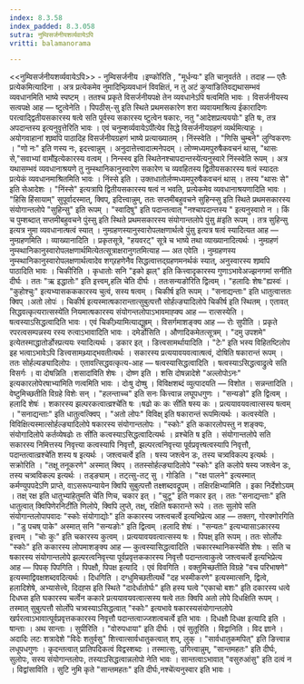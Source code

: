 ```yaml
---
index: 8.3.58
index_padded: 8.3.058
sutra: नुम्विसर्जनीयशर्व्यवायेऽपि
vritti: balamanorama

---
```

<<नुम्विसर्जनीयशर्व्यवायेऽपि>> - नुम्विसर्जनीय ।इण्को॑रिति , "मूर्धन्यः" इति चानुवर्तते । तदाह — एतैः प्रत्येकमित्यादिना । अत्र प्रत्येकमेव नुमादिभिव्र्यवधानं विवक्षितं, न तु अटं कुप्वा॑ङितिवद्यथासम्भवं व्यवधानमिति भाष्ये स्पष्टम् । ततश्च प्रकृते विसर्जनीयपक्षे तेन व्यवधानेऽपि षत्वमिति भावः । विसर्जनीयस्य सत्वपक्षे आह — ष्टुत्वेनेति । पिपठीस्-सु इति स्थिते प्रथमसकारेण शरा व्यवायमाश्रित्य ईकारादिणः परत्वाद्द्वितीयसकारस्य षत्वे सति पूर्वस्य सकारस्य ष्टुत्वेन षकारः, नतु "आदेशप्रत्यययोः" इति षः, तत्र अपदान्तस्य इत्यनुवृत्तेरिति भावः । एवं चनुम्शर्व्यवायेऽपी॑त्येव सिद्धे विसर्जनीयग्रहणं व्यर्थमित्याहुः । अयोगवाहानां शष्र्वपि पाठादिह विसर्जनीयग्रहणं भाष्ये प्रत्याख्यातम् । निंस्स्वेति । "णिसि चुम्बने" लुग्विकरणः । "णो नः" इति णस्य नः, इदत्त्वान्नुम् । अनुदात्तेत्त्वादात्मनेपदम् । लोण्मध्यमपुरुषैकवचनं थास्, "थासः से,"सवाभ्यां वामौ॑इत्येकारस्य वत्वम् । निन्स्स्व इति स्थितेनश्चापदान्तस्ये॑त्यनुस्वारे निंस्स्वेति रूपम् । अत्र यथासम्भवं व्यवधानाश्रयणे तु नुम्स्थानिकानुस्वारेण सकारेण च व्यवहितस्य द्वितीयसकारस्य षत्वं स्यादतः प्रत्येकं व्यवधानमाश्रितमिति भावः । निंस्से इति । उक्तधातोर्लण्मध्यमपुरुषैकवचनं थास् । तस्य "थासः से" इति सेआदेशः । "निंस्से" इत्यत्रापि द्वितीयसकारस्य षत्वं न भवति, प्रत्येकमेव व्यवधानाश्रयणादिति भावः । "हिसि हिंसायाम्" सुपूर्वादस्मात्, क्विप्, इदित्त्वान्नुम्, ततः सप्तमीबहुवचने सुहिन्स्सु इति स्थिते प्रथमसकारस्य संयोगान्तलोपे "सुहिन्सु" इति रूपम् । "स्वादिषु" इति पदान्तत्वात् "नश्चापदान्तस्य " इत्यनुस्वारो न । किं च पुम्शब्दात् सप्तमीबहुवचने पुंस्सु इति स्थिते प्रथमसकारस्य संयोगान्तलोपे पुंसु #इति रूपम् । तत्र सुहिन्सु इत्यत्र नुमा व्यवधानात्षत्वं स्यात् । नुम्ग्रहणस्यानुस्वारोपलक्षणार्थत्वे पुंसु इत्यत्र षत्वं स्यादित्यत आह — नुम्ग्रहणमिति । व्याख्यानादिति । प्रकृतसूत्रे, "हयवरट्" सूत्रे च भाष्ये तथा व्याख्यानादित्यर्थः । नुम्ग्रहणं नुम्स्थानिकानुस्वारोपलक्षणार्थमित्येतत्सूत्राक्षरानुगतमित्याह — अत एवेति । नुम्ग्रहणस्य नुम्स्थानिकानुस्वारोपलक्षणार्थत्वादेव शग्र्रहणेनैव सिद्धत्वात्तद्ग्रहणमनर्थकं स्यात्, अनुस्वारस्य शष्र्वपि पाठादिति भावः । चिकीरिति । कृधातोः सनि "इको झल्" इति कित्त्वादृकारस्य गुणाऽभावेअज्झनगमां सनी॑ति दीर्घः । ततः "ऋ इद्धातोः" इति इत्त्वम्,हलि चे॑ति दीर्घः । ततःसन्यङो॑रिति द्वित्वम् । "हलादिः शेषः"ह्यस्वः॑ । "कुहोश्चुः" इत्यभ्यासकककारस्य चुत्वं, सस्य षत्वम् । चिकीर्ष इति रूपम् । "सनाद्यन्ताः" इति धातुत्वात्ततः क्विप् ।अतो लोपः॑ । चिकीर्ष इत्यस्मात्षकारान्तात्सुबुत्पत्तौ सोर्हल्ङ्यादिलोपे चिकीर्ष इति स्थितम् । एतावत् सिद्धवत्कृत्यरात्सस्ये॑ति नियमात्षकारस्य संयोगन्तलोपाऽभावमाह्क्य आह — रात्सस्येति । षत्वस्याऽसिद्धत्वादिति भावः । एवं चिकीभ्र्यामित्याद्यूह्रम् । विसर्गमाशङ्क्य आह — रोः सुपीति । प्रकृते रपरत्वसम्पन्नस्य रस्य रुत्वाऽभावादिति भावः । दमेर्डोसिति । औणादिकमेतत्सूत्रम् । "दमु उपशमे" इत्येतस्माद्धातोर्डोस्प्रत्ययः स्यादित्यर्थः । डकार इत् । डित्त्वसामर्थायादिति । "टेः" इति भस्य विहितष्टिलोप इह भत्वाऽभावेऽपि डित्त्वसामथ्र्याद्भवतीत्यर्थः । सकारस्य प्रत्ययावयवत्वात्षत्वं, दोषिति षकारान्तं रूपम् । ततः सोर्हल्यङ्यादिलोपः । एतावत्सिद्धवत्कृत्य-आह — षत्वस्यासिद्धत्वादिति । षत्वस्याऽसिद्धत्वाद्रुत्वे सति विसर्गः । वा दोषन्निति ।शसादा॑विति शेषः । दोष्ण इति । शसि दोषन्नादेशे "अल्लोपोऽनः" इत्यकारलोपेरषाभ्या॑मिति णत्वमिति भावः । दोःषु दोष्षु । विविक्षशब्दं व्युत्पादयति — विशोत । सन्नन्तादिति । वेष्टुमिच्छतीति विग्रहे विशेः सन् । "हलन्ताच्च" इति सनः कित्त्वान्न लघूपधगुणः । "सन्यङो" इति द्वित्वम् ।हलादि शेषः॑ । शकारस्य झल्परकत्वात्व्रश्चे॑ति षः ।षढो कः कः सी॑ति षस्य कः । प्रत्ययावयवत्वात्सस्य षत्वम् । "सनाद्यन्ताः" इति धातुत्वत्क्विप् । "अतो लोपः" विविक्ष् इति षकारान्तं रूपमित्यर्थः । कत्वस्येति । विविक्षित्यस्मात्सोर्हल्ङ्यादिलोपे षकारस्य संयोगान्तलोपः । "स्कोः" इति ककारलोपस्तु न शङ्क्यः, संयोगादिलोपे कर्तव्येषढोः तः सी॑ति कत्वस्याऽसिद्धत्वादित्यर्थः । व्रश्चेति ष इति । संयोगान्तलोपे सति सकारस्य निमित्तस्य निवृत्त्या कत्वस्यापि निवृत्तौ, झल्परत्वनिवृत्त्या पूर्वप्रवृत्त्षत्वस्यापि निवृत्तौ, पदान्तत्वात्व्रश्चे॑ति शस्य ष इत्यर्थः । जश्त्वचर्त्वे इति । षस्य जश्त्वेन डः, तस्य चत्र्वविकल्प इत्यर्थः । सक्रोरिति । "तक्षू तनूकरणे" अस्मात् क्विप् । ततस्सोर्हल्ङ्यादिलोपे "स्कोः" इति कलोपे षस्य जश्त्वेन डः, तस्य चत्र्वविकल्प इत्यर्थः । तड्ङ्याम् । तट्त्सु-तट् सु । गोडिति । "रक्ष पालने" इत्यस्मात् कर्मण्युपपदेऽणि प्राप्ते, वाऽसरूपन्यायेन क्विपि सुबुत्पत्तौ तक्ष्शब्दवद्रूपम् । तक्षिरक्षिभ्यामिति । इका निर्देशोऽयम् । तक्ष् रक्ष इति धातुभ्यांहेतुमति चे॑ति णिच, चकार इत् । "चुटू" इति णकार इत् । ततः "सनाद्यन्ताः" इति धातुत्वात् क्विपिणेरनिटी॑ति णिलोपे, क्विपि लुप्ते, तक्ष्, रक्षिति षकारान्ते रूपे । ततः सुलोपे सति संयोगान्तलोपापवादः "स्कोः संयोगाद्योः" इति ककारस्य जश्त्वचर्त्वे इत्यभिप्रेत्य आह — तक्तग्, गोरक्गोरगिति । "डु पचष् पाके" अस्मात् सनि "सन्यङोः" इति द्वित्वम् ।हलादि शेषः॑ । "सन्यतः" इत्यभ्यासाऽकारस्य इत्त्वम् । "चोः कुः" इति चकारस्य कुत्वम् । प्रत्ययावयवत्वात्सस्य षः । पिपक्ष् इति रूपम् । ततः सोर्लोपः "स्कोः" इति ककारस्य लोपमाशङ्क्य आह — कुत्वस्यासिद्धत्वादिति ।चकारस्थानिकस्ये॑ति शेषः । सति च षकारस्य संयोगान्तलोपे झल्परत्वनिवृत्त्या पूर्वप्रवृत्तककारस्य निवृत्तौ पदान्तत्वाकुत्वे जश्त्वचर्त्वे इत्यभिप्रेत्य आह — पिपक् पिपगिति । पिपक्षौ, पिपक्ष इत्यादि । एवं विवगिति । वक्तुमिच्छतीति विग्रहे "वच परिभाषणे" इत्यस्माद्विवक्षशब्दवदित्यर्थः । दिधगिति । दग्धुमिच्छतीत्यर्थे "दह भस्मीकरणे" इत्यस्मात्सनि, द्वित्वे, हलादिशेषे, अभ्यासेत्त्वे, दिदह्स इति स्थिते "दादेर्धातोर्घः" इति हस्य घत्वे "एकाचो बशः" इति दकारस्य धत्वे दिधघ्स इति घकारस्य चर्त्वेन ककारे प्रत्ययावयवत्वात्सस्य षत्वे ततः क्विपि अतो लोपे दिधक्षिति रूपम् । तस्मात् सुबुत्पत्तौ सोर्लोपे चत्र्वस्याऽसिद्धत्वात् "स्कोः" इत्यभावे षकारस्यसंयोगान्तलोपे खर्परत्वाऽभावात्पूर्वप्रवृत्तककारस्य निवृत्तौ पदान्तत्वाज्जशत्वचर्त्वे इति भावः । दिधक्षौ दिधक्ष इत्यादि इति । षान्ताः । अथ सान्ताः । सुपीरिति । "वोरुपधाया" इति दीर्घः । एवं सुतूरिति । विद्वानिति । विद ज्ञाने । अदादिः लटः शत्रादेशे "विदेः शतुर्वसु" शित्त्वात्सार्वधातुकत्वात् शप्, लुक् । "सार्वधातुकमपित्" इति ङित्त्वान्न लधूपधगुणः । कृदन्तत्वात् प्रातिपदिकत्वं विद्वस्शब्दः । तस्मात्सुः, उगित्त्वान्नुम्, "सान्तमहतः" इति दीर्घः, सुलोपः, सस्य संयोगान्तलोपः, तस्याऽसिद्धत्वान्नलोपो नेति भावः । सान्तत्वाऽभावात् "वसुरुआंसु" इति दत्वं न । विद्वांसाविति । सुटि नुमि कृते "सान्तमहतः" इति दीर्घः,नश्चे॑त्यनुस्वार इति भावः ।